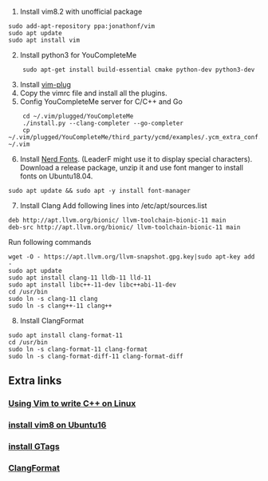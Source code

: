 1. Install vim8.2 with unofficial package
```
sudo add-apt-repository ppa:jonathonf/vim   
sudo apt update
sudo apt install vim

```
2. Install python3 for YouCompleteMe
```
    sudo apt-get install build-essential cmake python-dev python3-dev
```
3. Install [vim-plug](https://github.com/junegunn/vim-plug)
4. Copy the vimrc file and install all the plugins.
5. Config YouCompleteMe server for C/C++ and Go
```
    cd ~/.vim/plugged/YouCompleteMe
    ./install.py --clang-completer --go-completer
    cp ~/.vim/plugged/YouCompleteMe/third_party/ycmd/examples/.ycm_extra_conf.py ~/.vim
```
6. Install [Nerd Fonts](https://github.com/ryanoasis/nerd-fonts). (LeaderF might use it to display special characters). Download a release package, unzip it and use font manger to install fonts on Ubuntu18.04.
```
sudo apt update && sudo apt -y install font-manager
```

7. Install Clang
Add following lines into /etc/apt/sources.list
```
deb http://apt.llvm.org/bionic/ llvm-toolchain-bionic-11 main
deb-src http://apt.llvm.org/bionic/ llvm-toolchain-bionic-11 main
```

Run following commands
```
wget -O - https://apt.llvm.org/llvm-snapshot.gpg.key|sudo apt-key add -
sudo apt update
sudo apt install clang-11 lldb-11 lld-11
sudo apt install libc++-11-dev libc++abi-11-dev
cd /usr/bin
sudo ln -s clang-11 clang
sudo ln -s clang++-11 clang++
```

8. Install ClangFormat
```
sudo apt install clang-format-11
cd /usr/bin
sudo ln -s clang-format-11 clang-format
sudo ln -s clang-format-diff-11 clang-format-diff
```

## Extra links
### [Using Vim to write C++ on Linux](https://www.zhihu.com/question/47691414)
### [install vim8 on Ubuntu16](https://blog.csdn.net/oaix101125/article/details/85019942)
### [install GTags](https://zhuanlan.zhihu.com/p/36279445)
### [ClangFormat](http://clang.llvm.org/docs/ClangFormat.html)


